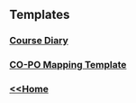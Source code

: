 <h2>Templates</h2>
<h3><a href="https://docs.google.com/document/d/1O1WL5npj_vPU-9rdDfNFuKpmHseG9F2O/edit?usp=sharing&ouid=102042584991262369612&rtpof=true&sd=true">Course Diary</a></h3>
<h3><a href="https://docs.google.com/document/d/1sxzHMyp388aynHHlZu3ksgnxRq_t1kLk/edit?usp=sharing&ouid=113815776918287065159&rtpof=true&sd=true">CO-PO Mapping Template</a></h3>

### <a href="index"> <<Home</a>

